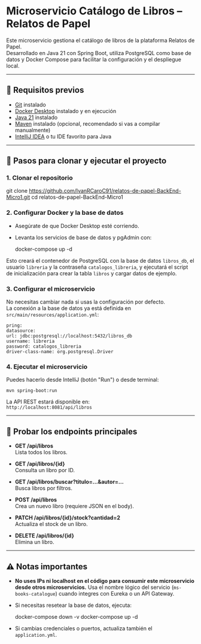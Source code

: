 # Microservicio Catálogo de Libros – Relatos de Papel

Este microservicio gestiona el catálogo de libros de la plataforma Relatos de Papel.  
Desarrollado en Java 21 con Spring Boot, utiliza PostgreSQL como base de datos y Docker Compose para facilitar la configuración y el despliegue local.

---

## 🚀 Requisitos previos

- [Git](https://git-scm.com/) instalado
- [Docker Desktop](https://www.docker.com/products/docker-desktop/) instalado y en ejecución
- [Java 21](https://adoptium.net/) instalado
- [Maven](https://maven.apache.org/) instalado (opcional, recomendado si vas a compilar manualmente)
- [IntelliJ IDEA](https://www.jetbrains.com/idea/) o tu IDE favorito para Java

---

## 📝 Pasos para clonar y ejecutar el proyecto

### 1. Clonar el repositorio

git clone https://github.com/IvanRCaroC91/relatos-de-papel-BackEnd-Micro1.git
cd relatos-de-papel-BackEnd-Micro1


### 2. Configurar Docker y la base de datos

- Asegúrate de que Docker Desktop esté corriendo.
- Levanta los servicios de base de datos y pgAdmin con:


    docker-compose up -d


Esto creará el contenedor de PostgreSQL con la base de datos `libros_db`, el usuario `libreria` y la contraseña `catalogos_libreria`, y ejecutará el script de inicialización para crear la tabla `libros` y cargar datos de ejemplo.

### 3. Configurar el microservicio

No necesitas cambiar nada si usas la configuración por defecto.  
La conexión a la base de datos ya está definida en `src/main/resources/application.yml`:

    pring:
    datasource:
    url: jdbc:postgresql://localhost:5432/libros_db
    username: libreria
    password: catalogos_libreria
    driver-class-name: org.postgresql.Driver


### 4. Ejecutar el microservicio

Puedes hacerlo desde IntelliJ (botón "Run") o desde terminal:

    mvn spring-boot:run


La API REST estará disponible en:  
`http://localhost:8081/api/libros`

---

## 🧪 Probar los endpoints principales

- **GET /api/libros**  
  Lista todos los libros.

- **GET /api/libros/{id}**  
  Consulta un libro por ID.

- **GET /api/libros/buscar?titulo=...&autor=...**  
  Busca libros por filtros.

- **POST /api/libros**  
  Crea un nuevo libro (requiere JSON en el body).

- **PATCH /api/libros/{id}/stock?cantidad=2**  
  Actualiza el stock de un libro.

- **DELETE /api/libros/{id}**  
  Elimina un libro.

---

## ⚠️ Notas importantes

- **No uses IPs ni localhost en el código para consumir este microservicio desde otros microservicios.** Usa el nombre lógico del servicio (`ms-books-catalogue`) cuando integres con Eureka o un API Gateway.
- Si necesitas resetear la base de datos, ejecuta:


    docker-compose down -v
    docker-compose up -d

- Si cambias credenciales o puertos, actualiza también el `application.yml`.

